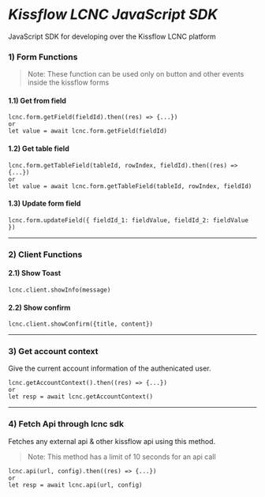 # _Kissflow LCNC JavaScript SDK_
JavaScript SDK for developing over the Kissflow LCNC platform

### 1) Form Functions
> Note: These function can be used only on button and other events inside the kissflow forms
#### 1.1) Get from field
```
lcnc.form.getField(fieldId).then((res) => {...})
or  
let value = await lcnc.form.getField(fieldId)
```
#### 1.2) Get table field
```
lcnc.form.getTableField(tableId, rowIndex, fieldId).then((res) => {...})
or  
let value = await lcnc.form.getTableField(tableId, rowIndex, fieldId)
```
#### 1.3) Update form field
```
lcnc.form.updateField({ fieldId_1: fieldValue, fieldId_2: fieldValue })
```
------------------------------
### 2) Client Functions
#### 2.1) Show Toast
```
lcnc.client.showInfo(message)
```
#### 2.2) Show confirm
```
lcnc.client.showConfirm({title, content})
```
------------------------------
### 3) Get account context

Give the current account information of the authenicated user.

```
lcnc.getAccountContext().then((res) => {...})
or
let resp = await lcnc.getAccountContext()
```
------------------------------
### 4) Fetch Api through lcnc sdk

Fetches any external api & other kissflow api using this method.

> Note: This method has a limit of 10 seconds for an api call

```
lcnc.api(url, config).then((res) => {...})
or
let resp = await lcnc.api(url, config)
```